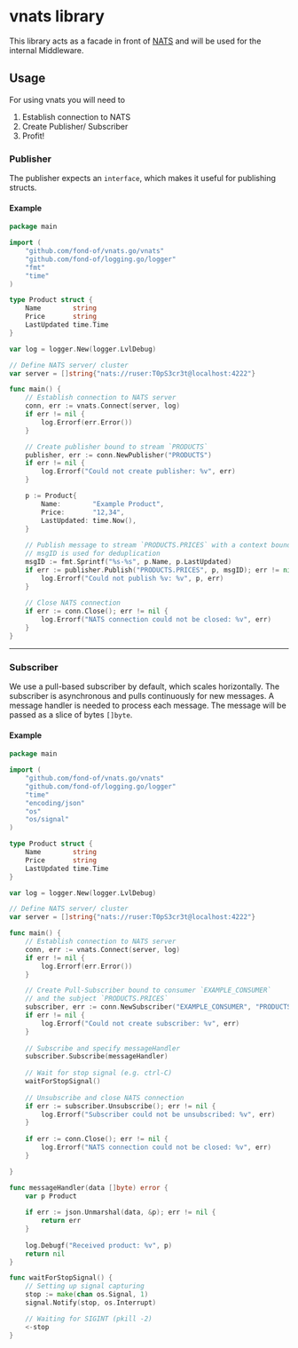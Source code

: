 # vnats library

This library acts as a facade in front of [NATS](https://github.com/nats-io/nats.go) and will be used for the internal
Middleware.

## Usage

For using vnats you will need to
1. Establish connection to NATS
2. Create Publisher/ Subscriber
3. Profit!

### Publisher

The publisher expects an `interface`, which makes it useful for publishing structs.

#### Example

```go
package main

import (
	"github.com/fond-of/vnats.go/vnats"
	"github.com/fond-of/logging.go/logger"
	"fmt"
	"time"
)

type Product struct {
	Name        string
	Price       string
	LastUpdated time.Time
}

var log = logger.New(logger.LvlDebug)

// Define NATS server/ cluster
var server = []string{"nats://ruser:T0pS3cr3t@localhost:4222"}

func main() {
	// Establish connection to NATS server
	conn, err := vnats.Connect(server, log)
	if err != nil {
		log.Errorf(err.Error())
	}

	// Create publisher bound to stream `PRODUCTS`
	publisher, err := conn.NewPublisher("PRODUCTS")
	if err != nil {
		log.Errorf("Could not create publisher: %v", err)
	}

	p := Product{
		Name:        "Example Product",
		Price:       "12,34",
		LastUpdated: time.Now(),
	}
	
	// Publish message to stream `PRODUCTS.PRICES` with a context bound, unique message ID 
	// msgID is used for deduplication
	msgID := fmt.Sprintf("%s-%s", p.Name, p.LastUpdated)
	if err := publisher.Publish("PRODUCTS.PRICES", p, msgID); err != nil {
		log.Errorf("Could not publish %v: %v", p, err)
	}
    
	// Close NATS connection
	if err := conn.Close(); err != nil {
		log.Errorf("NATS connection could not be closed: %v", err)
	}
}
```
---

### Subscriber

We use a pull-based subscriber by default, which scales horizontally.
The subscriber is asynchronous and pulls continuously for new messages.
A message handler is needed to process each message. 
The message will be passed as a slice of bytes `[]byte`.

#### Example

```go
package main

import (
	"github.com/fond-of/vnats.go/vnats"
	"github.com/fond-of/logging.go/logger"
	"time"
	"encoding/json"
	"os"
	"os/signal"
)

type Product struct {
	Name        string
	Price       string
	LastUpdated time.Time
}

var log = logger.New(logger.LvlDebug)

// Define NATS server/ cluster
var server = []string{"nats://ruser:T0pS3cr3t@localhost:4222"}

func main() {
	// Establish connection to NATS server
	conn, err := vnats.Connect(server, log)
	if err != nil {
		log.Errorf(err.Error())
	}

	// Create Pull-Subscriber bound to consumer `EXAMPLE_CONSUMER` 
	// and the subject `PRODUCTS.PRICES`
	subscriber, err := conn.NewSubscriber("EXAMPLE_CONSUMER", "PRODUCTS.PRICES")
	if err != nil {
		log.Errorf("Could not create subscriber: %v", err)
	}
    
	// Subscribe and specify messageHandler
	subscriber.Subscribe(messageHandler)
    
	// Wait for stop signal (e.g. ctrl-C)
	waitForStopSignal()
	
	// Unsubscribe and close NATS connection
	if err := subscriber.Unsubscribe(); err != nil {
		log.Errorf("Subscriber could not be unsubscribed: %v", err)
	}
	
	if err := conn.Close(); err != nil {
		log.Errorf("NATS connection could not be closed: %v", err)
	}

}

func messageHandler(data []byte) error {
	var p Product
	
	if err := json.Unmarshal(data, &p); err != nil {
		return err
	}
	
	log.Debugf("Received product: %v", p)
	return nil
}

func waitForStopSignal() {
	// Setting up signal capturing
	stop := make(chan os.Signal, 1)
	signal.Notify(stop, os.Interrupt)

	// Waiting for SIGINT (pkill -2)
	<-stop
}

```
